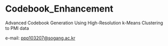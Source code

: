 # Codebook_Enhancement
Advanced Codebook Generation Using High-Resolution k-Means Clustering to PMI data


e-mail: ppp103207@sogang.ac.kr
